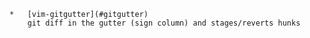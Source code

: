    *   [vim-gitgutter](#gitgutter)
        git diff in the gutter (sign column) and stages/reverts hunks
